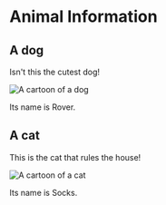 # Animal Information


## A dog

Isn't this the cutest dog!

![A cartoon of a dog](../dog.png)

Its name is Rover.

## A cat

This is the cat that rules the house!

![A cartoon of a cat](../cat.png)

Its name is Socks.
